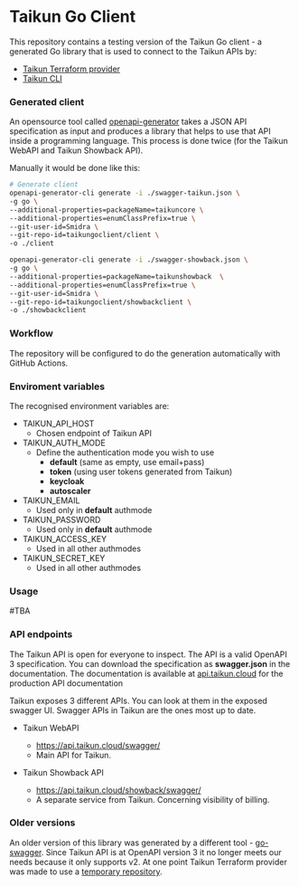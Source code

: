 # Taikun Go Client
This repository contains a testing version of the Taikun Go client - 
a generated Go library that is used to connect to the Taikun APIs by:
- [Taikun Terraform provider](https://github.com/itera-io/terraform-provider-taikun)
- [Taikun CLI](https://github.com/itera-io/taikun-cli)

### Generated client
An opensource tool called [openapi-generator](https://openapi-generator.tech/) takes a JSON API specification as input
and produces a library that helps to use that API inside a programming language.
This process is done twice (for the Taikun WebAPI and Taikun Showback API).

Manually it would be done like this:
```bash
# Generate client
openapi-generator-cli generate -i ./swagger-taikun.json \
-g go \
--additional-properties=packageName=taikuncore \
--additional-properties=enumClassPrefix=true \
--git-user-id=Smidra \
--git-repo-id=taikungoclient/client \
-o ./client

openapi-generator-cli generate -i ./swagger-showback.json \
-g go \
--additional-properties=packageName=taikunshowback  \
--additional-properties=enumClassPrefix=true \
--git-user-id=Smidra \
--git-repo-id=taikungoclient/showbackclient \
-o ./showbackclient
```

### Workflow
The repository will be configured to do the generation automatically with GitHub Actions.

### Enviroment variables
The recognised environment variables are:
- TAIKUN_API_HOST
  - Chosen endpoint of Taikun API
- TAIKUN_AUTH_MODE 
  - Define the authentication mode you wish to use
    - **default** (same as empty, use email+pass)
    - **token** (using user tokens generated from Taikun)
    - **keycloak**
    - **autoscaler**
- TAIKUN_EMAIL
  - Used only in **default** authmode
- TAIKUN_PASSWORD
  - Used only in **default** authmode
- TAIKUN_ACCESS_KEY
  - Used in all other authmodes
- TAIKUN_SECRET_KEY
  - Used in all other authmodes

### Usage
#TBA

### API endpoints
The Taikun API is open for everyone to inspect. The API is a valid OpenAPI 3 specification.
You can download the specification as **swagger.json** in the documentation.
The documentation is available at [api.taikun.cloud](api.taikun.cloud) for the production API documentation

Taikun exposes 3 different APIs.
You can look at them in the exposed swagger UI.
Swagger APIs in Taikun are the ones most up to date.

- Taikun WebAPI
    - https://api.taikun.cloud/swagger/
    - Main API for Taikun.

- Taikun Showback API
    - https://api.taikun.cloud/showback/swagger/
    - A separate service from Taikun. Concerning visibility of billing.

### Older versions
An older version of this library was generated by a different tool - [go-swagger](https://github.com/go-swagger/go-swagger).
Since Taikun API is at OpenAPI version 3 it no longer meets our needs because it only supports v2.
At one point Taikun Terraform provider was made to use a [temporary repository](https://github.com/chnyda/taikungoclient/tree/master).

